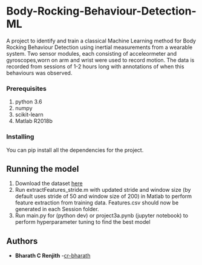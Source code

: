 # Body-Rocking-Behaviour-Detection-ML

A project to identify and train a classical Machine Learning method for Body Rocking Behaviour Detection using inertial measurements from a wearable system. Two sensor modules, each consisting of acceleormeter and gyroscopes,worn on arm and wrist were used to record motion. The data is recorded from sessions of 1-2 hours long with annotations of when this behaviours was observed.

### Prerequisites

1. python 3.6
2. numpy
3. scikit-learn
4. Matlab R2018b

### Installing

You can pip install all the dependencies for the project.

## Running the model

1. Download the dataset [here]()
2. Run extractFeatures_stride.m with updated stride and window size (by default uses stride of 50 and window size of 200) in Matlab to perform feature extraction from training data. Features.csv should now be generated in each Session folder. 
3. Run main.py for (python dev) or project3a.pynb (jupyter notebook) to perform hyperparameter tuning to find the best model

## Authors

* **Bharath C Renjith** -[cr-bharath](https://github.com/cr-bharath)
